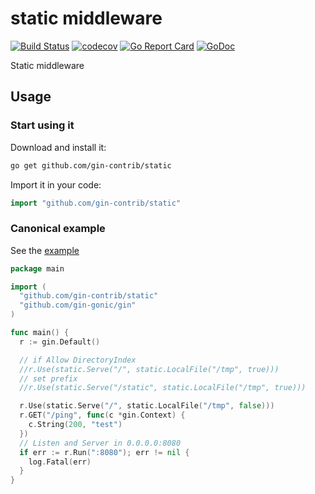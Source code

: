 # static middleware

[![Build Status](https://travis-ci.org/gin-contrib/static.svg)](https://travis-ci.org/gin-contrib/static)
[![codecov](https://codecov.io/gh/gin-contrib/static/branch/master/graph/badge.svg)](https://codecov.io/gh/gin-contrib/static)
[![Go Report Card](https://goreportcard.com/badge/github.com/gin-contrib/static)](https://goreportcard.com/report/github.com/gin-contrib/static)
[![GoDoc](https://godoc.org/github.com/gin-contrib/static?status.svg)](https://godoc.org/github.com/gin-contrib/static)

Static middleware

## Usage

### Start using it

Download and install it:

```sh
go get github.com/gin-contrib/static
```

Import it in your code:

```go
import "github.com/gin-contrib/static"
```

### Canonical example

See the [example](example)

```go
package main

import (
  "github.com/gin-contrib/static"
  "github.com/gin-gonic/gin"
)

func main() {
  r := gin.Default()

  // if Allow DirectoryIndex
  //r.Use(static.Serve("/", static.LocalFile("/tmp", true)))
  // set prefix
  //r.Use(static.Serve("/static", static.LocalFile("/tmp", true)))

  r.Use(static.Serve("/", static.LocalFile("/tmp", false)))
  r.GET("/ping", func(c *gin.Context) {
    c.String(200, "test")
  })
  // Listen and Server in 0.0.0.0:8080
  if err := r.Run(":8080"); err != nil {
    log.Fatal(err)
  }
}
```
